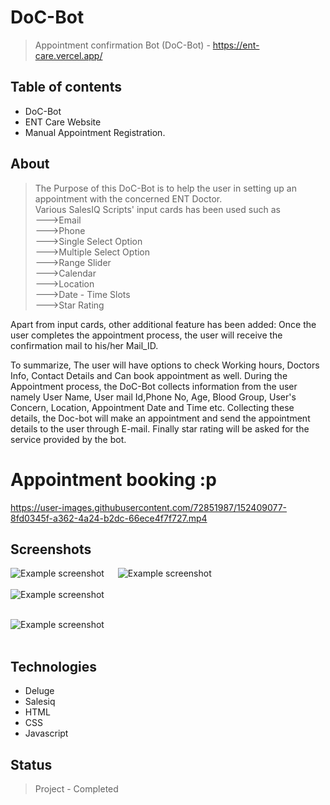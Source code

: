 # DoC-Bot
> Appointment confirmation Bot (DoC-Bot) - https://ent-care.vercel.app/

## Table of contents
* DoC-Bot
* ENT Care Website
* Manual Appointment Registration.

## About
> The Purpose of this DoC-Bot is to help the user in setting up an appointment with the concerned ENT Doctor.<br>
Various SalesIQ Scripts' input cards has been used such as<br>
--->Email<br>
--->Phone<br>
--->Single Select Option<br>
--->Multiple Select Option<br>
--->Range Slider<br>
--->Calendar<br>
--->Location<br>
--->Date - Time Slots<br>
--->Star Rating<br>

Apart from input cards, other additional feature has been added:
  Once the user completes the appointment process, the user will receive the confirmation mail to his/her Mail_ID.

To summarize, 
 The user will have options to check Working hours, Doctors Info, Contact Details and Can book appointment as well.
During the Appointment process, the DoC-Bot collects information from the user namely
User Name, User mail Id,Phone No, Age, Blood Group, User's Concern, Location, Appointment Date and Time etc. Collecting these details, the Doc-bot 
will make an appointment and send the appointment details to the user through E-mail.
Finally star rating will be asked for the service provided by the bot.
<br>
# Appointment booking :p
https://user-images.githubusercontent.com/72851987/152409077-8fd0345f-a362-4a24-b2dc-66ece4f7f727.mp4
## Screenshots

![Example screenshot](./images/Capture.png)    &emsp;  ![Example screenshot](./images/Capture2.png)<br><br>
![Example screenshot](./images/Capture1.png)<br><br>



![Example screenshot](./images/Capture3.JPG)<br><br>

## Technologies
* Deluge
* Salesiq
* HTML
* CSS
* Javascript

## Status
> Project - Completed
